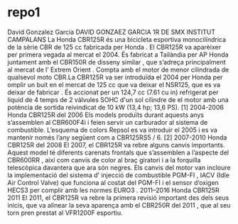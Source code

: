 # repo1
David  Gonzalez  Garcia
DAVID GONZAEZ GARCIA 1R DE SMX INSTITUT CAMPALANS La Honda CBR125R és una bicicleta esportiva monocilíndrica de la sèrie CBR de 125 cc fabricada per Honda . El CBR125R va aparèixer per primera vegada al mercat el 2004. És fabricat a Tailàndia per AP Honda juntament amb el CBR150R de disseny similar , que s’adreça principalment al mercat de l’ Extrem Orient . Compta amb el motor de menor cilindrada de qualsevol moto CBR.La CBR125R va ser introduïda el 2004 per Honda per omplir un buit en el mercat de 125 cc que va deixar el NSR125, que es va deixar de fabricar . És accionat per un 124,7 cc (7.61 cu in) refrigerat per líquid de 4 temps de 2 vàlvules SOHC d'un sol cilindre de el motor amb una potència de sortida reivindicat de 10 kW (13,4 hp; 13,6 PS). [1] 2004-2006 Honda CBR125R del 2006 Els models produïts durant aquests anys s’assemblen al CBR600F4i i feien servir un carburador al sistema de combustible. L’esquema de colors Repsol es va introduir el 2005 i es va mantenir només l’any següent com a CBR125RS5 / 6. [2] 2007-2010 Honda CBR125R del 2008 El 2007, el CBR125R va rebre alguns canvis importants. Aquest model té diferents carenats frontals que s’assemblen a l’aspecte del CBR600RR , així com canvis de color al braç giratori i a la forquilla telescòpica davantera que ara són negres. Els canvis del motor van incloure la implementació del sistema d’ injecció de combustible PGM-FI , IACV (Idle Air Control Valve) que funciona al costat del PGM-FI i el sensor d’oxigen HECS3 per complir amb les normes EURO3 . 2011–2016 Honda CBR125R 2011 El 2011, el CBR125R va rebre la primera revisió important des dels seus inicis, que va alinear la seva aparença amb el CBR250R del 2011 , que al seu torn pren prestat al VFR1200F esportiu.
